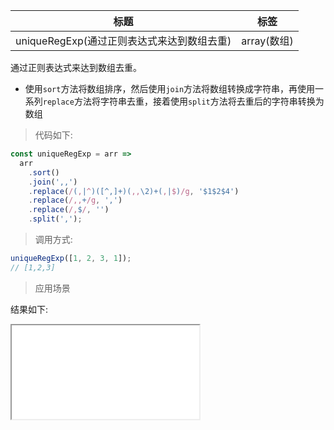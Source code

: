 | 标题                                       | 标签        |
| ------------------------------------------ | ----------- |
| uniqueRegExp(通过正则表达式来达到数组去重) | array(数组) |

通过正则表达式来达到数组去重。

- 使用`sort`方法将数组排序，然后使用`join`方法将数组转换成字符串，再使用一系列`replace`方法将字符串去重，接着使用`split`方法将去重后的字符串转换为数组

> 代码如下:

```js
const uniqueRegExp = arr =>
  arr
    .sort()
    .join(',,')
    .replace(/(,|^)([^,]+)(,,\2)+(,|$)/g, '$1$2$4')
    .replace(/,,+/g, ',')
    .replace(/,$/, '')
    .split(',');
```

> 调用方式:

```js
uniqueRegExp([1, 2, 3, 1]);
// [1,2,3]
```

> 应用场景

<div class="code-editor" data-url="codes/javascript/html/uniqueRegExp.html" data-language="html"></div>

结果如下:

<iframe src="codes/javascript/html/uniqueRegExp.html"></iframe>
